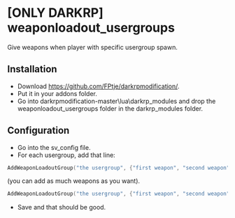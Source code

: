 # [ONLY DARKRP] weaponloadout_usergroups
Give weapons when player with specific usergroup spawn.


## Installation
- Download https://github.com/FPtje/darkrpmodification/.
- Put it in your addons folder.
- Go into darkrpmodification-master\lua\darkrp_modules and drop the weaponloadout_usergroups folder in the darkrp_modules folder.

## Configuration
- Go into the sv_config file.
- For each usergroup, add that line:
```lua
AddWeaponLoadoutGroup("the usergroup", {"first weapon", "second weapon"})
```
(you can add as much weapons as you want).

```lua
AddWeaponLoadoutGroup("the usergroup", {"first weapon", "second weapon", "third weapon", "etc etc"})
```
- Save and that should be good.